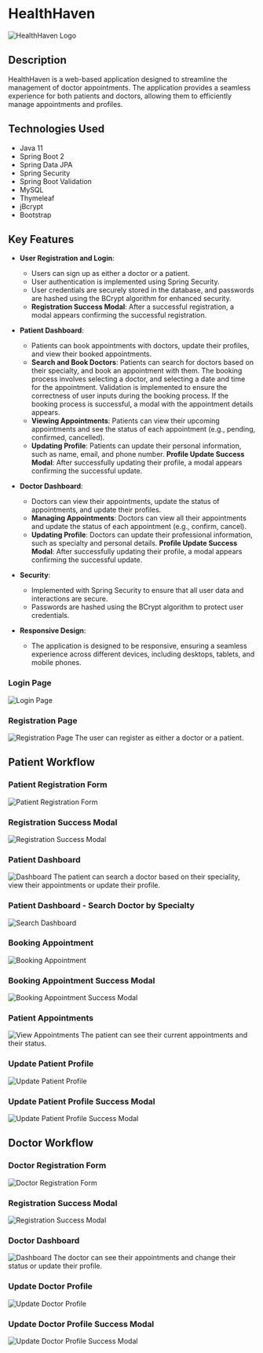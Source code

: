 # HealthHaven

![HealthHaven Logo](src/main/resources/static/images/logo.png)

## Description

HealthHaven is a web-based application designed to streamline the management of doctor appointments. The application provides a seamless experience for both patients and doctors, allowing them to efficiently manage appointments and profiles.

## Technologies Used

- Java 11
- Spring Boot 2
- Spring Data JPA
- Spring Security
- Spring Boot Validation
- MySQL
- Thymeleaf
- jBcrypt
- Bootstrap

## Key Features


- **User Registration and Login**:
  - Users can sign up as either a doctor or a patient.
  - User authentication is implemented using Spring Security.
  - User credentials are securely stored in the database, and passwords are hashed using the BCrypt algorithm for enhanced security.
  - **Registration Success Modal**: After a successful registration, a modal appears confirming the successful registration.

- **Patient Dashboard**:
  - Patients can book appointments with doctors, update their profiles, and view their booked appointments.
  - **Search and Book Doctors**: Patients can search for doctors based on their specialty, and book an appointment with them. The booking process involves selecting a doctor, and selecting a date and time for the appointment. Validation is implemented to ensure the correctness of user inputs during the booking process. If the booking process is successful, a modal with the appointment details appears.
  - **Viewing Appointments**: Patients can view their upcoming appointments and see the status of each appointment (e.g., pending, confirmed, cancelled).
  - **Updating Profile**: Patients can update their personal information, such as name, email, and phone number. **Profile Update Success Modal**: After successfully updating their profile, a modal appears confirming the successful update.

- **Doctor Dashboard**:
  - Doctors can view their appointments, update the status of appointments, and update their profiles.
  - **Managing Appointments**: Doctors can view all their appointments and update the status of each appointment (e.g., confirm, cancel).
  - **Updating Profile**: Doctors can update their professional information, such as specialty and personal details. **Profile Update Success Modal**: After successfully updating their profile, a modal appears confirming the successful update.

- **Security**:
  - Implemented with Spring Security to ensure that all user data and interactions are secure.
  - Passwords are hashed using the BCrypt algorithm to protect user credentials.

- **Responsive Design**:
  - The application is designed to be responsive, ensuring a seamless experience across different devices, including desktops, tablets, and mobile phones.

### Login Page

![Login Page](src/main/resources/static/images/screenshots/login-page.PNG)

### Registration Page

![Registration Page](src/main/resources/static/images/screenshots/sign-up.PNG)
The user can register as either a doctor or a patient.

## Patient Workflow

### Patient Registration Form

![Patient Registration Form](src/main/resources/static/images/screenshots/patient-registration-form.png)

### Registration Success Modal

![Registration Success Modal](src/main/resources/static/images/screenshots/patient-registration-success-modal.PNG)

### Patient Dashboard

![Dashboard](src/main/resources/static/images/screenshots/patient-dashboard.PNG)
The patient can search a doctor based on their speciality, view their appointments or update their profile.

### Patient Dashboard - Search Doctor by Specialty

![Search Dashboard](src/main/resources/static/images/screenshots/search-doctor-by-speciality.PNG)


### Booking Appointment

![Booking Appointment](src/main/resources/static/images/screenshots/book-appointment-form.PNG)

### Booking Appointment Success Modal

![Booking Appointment Success Modal](src/main/resources/static/images/screenshots/book-appointment-success-modal.PNG)

### Patient Appointments

![View Appointments](src/main/resources/static/images/screenshots/patient-appointments.PNG)
The patient can see their current appointments and their status.

### Update Patient Profile

![Update Patient Profile](src/main/resources/static/images/screenshots/patient-update-profile.PNG)

### Update Patient Profile Success Modal

![Update Patient Profile Success Modal](src/main/resources/static/images/screenshots/update-patient-profile-success-modal.PNG)


## Doctor Workflow

### Doctor Registration Form

![Doctor Registration Form](src/main/resources/static/images/screenshots/doctor-registration-form.png)

### Registration Success Modal

![Registration Success Modal](src/main/resources/static/images/screenshots/doctor-registration-success-modal.png)

### Doctor Dashboard

![Dashboard](src/main/resources/static/images/screenshots/doctors-dashboard.PNG)
The doctor can see their appointments and change their status or update their profile.

### Update Doctor Profile

![Update Doctor Profile](src/main/resources/static/images/screenshots/doctor-update-profile.PNG)

### Update Doctor Profile Success Modal

![Update Doctor Profile Success Modal](src/main/resources/static/images/screenshots/update-doctor-profile-success-modal.PNG)
